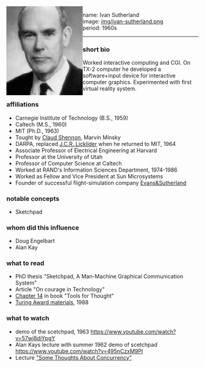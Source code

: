 <img align="left" width="200" src="img/ivan-sutherland.png">

name: Ivan Sutherland </br>
image: [img/ivan-sutherland.png](img/ivan-sutherland.png) </br>
period: 1960s </br>

-----

### short bio
Worked interactive computing and CGI. On TX-2 computer he developed a software+input device for interactive computer graphics. Experimented with first virtual reality system.


### affiliations
 - Carnegie Institute of Technology (B.S., 1959)
 - Caltech (M.S., 1960)
 - MIT (Ph.D., 1963)
 - Tought by [Claud Shennon](claude-shannon.md), Marvin Minsky
 - DARPA, replaced [J.C.R. Licklider](jcr-licklider.md) when he returned to MIT, 1964
 - Associate Professor of Electrical Engineering at Harvard
 - Professor at the University of Utah
 - Professor of Computer Science at Caltech
 - Worked at RAND's Information Sciences Department, 1974-1986
 - Worked as Fellow and Vice President at Sun Microsystems
 - Founder of successful flight-simulation company [Evans&Sutherland](http://www.es.com)

### notable concepts
 - Sketchpad

### whom did this influence
 - Doug Engelbart
 - Alan Kay


### what to read
 - PhD thesis "Sketchpad, A Man-Machine Graphical Communication System"
 - Article "On courage in Technology"
 - [Chapter 14](http://www.rheingold.com/texts/tft/14.html) in book "Tools for Thought"
 - [Turing Award materials](https://amturing.acm.org/award_winners/sutherland_3467412.cfm), 1988


### what to watch
 - demo of the scetchpad, 1963 https://www.youtube.com/watch?v=57wj8diYpgY
 - Alan Kays lecture with summer 1962 demo of scetchpad https://www.youtube.com/watch?v=495nCzxM9PI
 - Lecture ["Some Thoughts About Concurrency"](https://www.youtube.com/watch?v=jR9pAaQlVRc)
